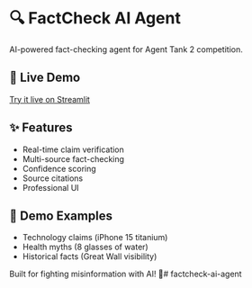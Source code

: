# 🔍 FactCheck AI Agent
   
   AI-powered fact-checking agent for Agent Tank 2 competition.
   
   ## 🚀 Live Demo
   [Try it live on Streamlit](your-streamlit-url-here)
   
   ## ✨ Features
   - Real-time claim verification
   - Multi-source fact-checking
   - Confidence scoring
   - Source citations
   - Professional UI
   
   ## 🎯 Demo Examples
   - Technology claims (iPhone 15 titanium)
   - Health myths (8 glasses of water)
   - Historical facts (Great Wall visibility)
   
   Built for fighting misinformation with AI! 🤖# factcheck-ai-agent
